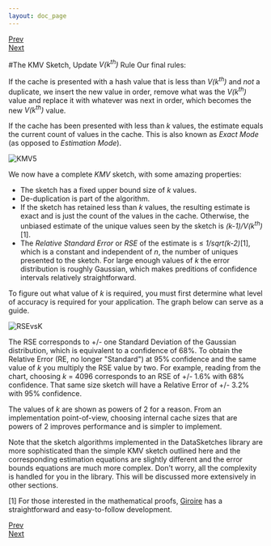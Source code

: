 ```yaml
---
layout: doc_page
---
```

[Prev](KMVrejection.html)<br>
[Next](ThetaSketchFramework.html)

#The KMV Sketch, Update <i>V(k<sup>th</sup>)</i> Rule
Our final rules: 

If the cache is presented with a hash value that is less than <i>V(k<sup>th</sup>)</i> and <i>not</i> a duplicate, we insert the new value in order, remove what was the <i>V(k<sup>th</sup>)</i> value and replace it with whatever was next in order, which becomes the new <i>V(k<sup>th</sup>)</i> value.

If the cache has been presented with less than <i>k</i> values,
the estimate equals the current count of values in the cache. This is also known as <i>Exact Mode</i> (as opposed to <i>Estimation Mode</i>).

<img class="doc-img-full" src="{{site.docs_img_dir}}KMV5.png" alt="KMV5" />

We now have a complete <i>KMV</i> sketch, with some amazing properties:

* The sketch has a fixed upper bound size of <i>k</i> values.
* De-duplication is part of the algorithm.
* If the sketch has retained less than <i>k</i> values, the resulting estimate is exact and is just the count of the values in the cache.  Otherwise, the unbiased estimate of the unique values seen by the sketch is <i>(k-1)/V(k<sup>th</sup>)</i>[1].
* The <i>Relative Standard Error</i> or <i>RSE</i> of the estimate is &le; <i>1/sqrt(k-2)</i>[1],
which is a constant and independent of <i>n</i>, the number of uniques presented to the sketch.
For large enough values of <i>k</i> the error distribution is roughly Gaussian, which makes preditions of confidence intervals relatively straightforward.

To figure out what value of <i>k</i> is required, you must first determine what level of accuracy is required for your application.  The graph below can serve as a guide.

<img class="doc-img-full" src="{{site.docs_img_dir}}RSEvsK.png" alt="RSEvsK" />

The RSE corresponds to +/- one Standard Deviation of the Gaussian distribution, which is equivalent to a confidence of 68%.  To obtain the Relative Error (RE, no longer "Standard") at 95% confidence and the same value of <i>k</i> you multiply the RSE value by two.  For example, reading from the chart, choosing <i>k</i> = 4096 corresponds to an RSE of +/- 1.6% with 68% confidence.  That same size sketch will have a Relative Error of +/- 3.2% with 95% confidence.

The values of <i>k</i> are shown as powers of 2 for a reason.  From an implementation point-of-view, choosing internal cache sizes that are powers of 2 improves performance and is simpler to implement.

Note that the sketch algorithms implemented in the DataSketches library are more sophisticated than the simple KMV sketch outlined here and the corresponding estimation equations are slightly different and the error bounds equations are much more complex. Don't worry, all the complexity is handled for you in the library. This will be discussed more extensively in other sections.


[1] For those interested in the mathematical proofs, 
<a href="http://www-sop.inria.fr/members/Frederic.Giroire/publis/Gi05.pdf">Giroire</a>
has a straightforward and easy-to-follow development.


[Prev](KMVrejection.html)<br>
[Next](ThetaSketchFramework.html)

